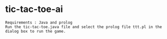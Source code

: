 # tic-tac-toe-ai
    Requirements : Java and prolog
    Run the tic-tac-toe.java file and select the prolog file ttt.pl in the dialog box to run the game.
